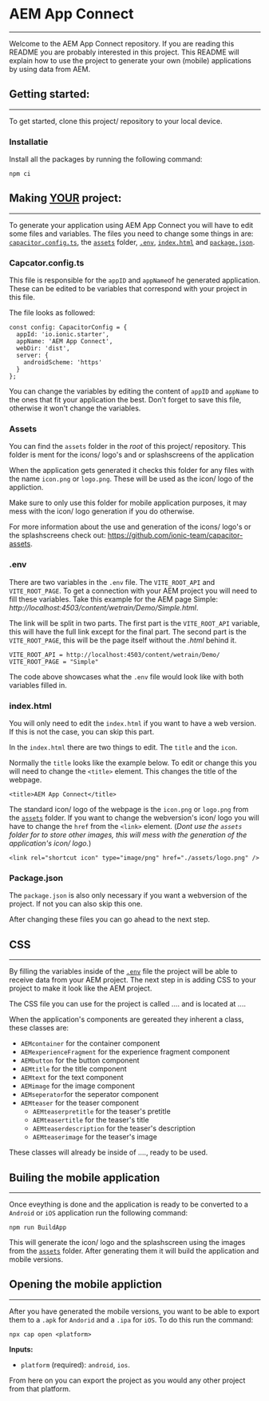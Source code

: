 # AEM App Connect 

---

Welcome to the AEM App Connect repository. If you are reading this README you are probably interested in this project. This README will explain how to use the project to generate your own (mobile) applications by using data from AEM. 


## Getting started:
---
To get started, clone this project/ repository to your local device.

### Installatie
Install all the packages by running the following command:
```
npm ci
```

## Making <ins>YOUR</ins> project:
---
To generate your application using AEM App Connect you will have to edit some files and variables. The files you need to change some things in are: [`capacitor.config.ts`](#capcatorconfigts), the [`assets`](#assets) folder, [`.env`](#env), [`index.html`](#indexhtml) and [`package.json`](#packagejson).

<!-- belangrijke files -->

### Capcator.config.ts
This file is responsible for the `appID` and `appName`of he generated application. These can be edited to be variables that correspond with your project in this file.

The file looks as followed:

```
const config: CapacitorConfig = {
  appId: 'io.ionic.starter',
  appName: 'AEM App Connect',
  webDir: 'dist',
  server: {
    androidScheme: 'https'
  }
};
```

You can change the variables by editing the content of `appID` and `appName` to the ones that fit your application the best. Don't forget to save this file, otherwise it won't change the variables.

### Assets
You can find the `assets` folder in the *root* of this project/ repository. This folder is ment for the icons/ logo's and or splashscreens of the application

When the application gets generated it checks this folder for any files with the name `icon.png` or `logo.png`. These will be used as the icon/ logo of the appliction.

Make sure to only use this folder for mobile application purposes, it may mess with the icon/ logo generation if you do otherwise.

For more information about the use and generation of the icons/ logo's or the splashscreens check out: https://github.com/ionic-team/capacitor-assets.

### .env
There are two variables in the `.env` file. The `VITE_ROOT_API` and `VITE_ROOT_PAGE`. To get a connection with your AEM project you will need to fill these variables. Take this example for the AEM page Simple: *http://<nolink>localhost:4503/content/wetrain/Demo/Simple.html*</nolink>.

The link will be split in two parts. The first part is the `VITE_ROOT_API` variable, this will have the full link except for the final part. The second part is the `VITE_ROOT_PAGE`, this will be the page itself without the *.html* behind it.


```
VITE_ROOT_API = http://localhost:4503/content/wetrain/Demo/
VITE_ROOT_PAGE = "Simple"
```
The code above showcases what the `.env` file would look like with both variables filled in.

### index.html
You will only need to edit the `index.html` if you want to have a web version. If this is not the case, you can skip this part.

In the `index.html` there are two things to edit. The `title` and the `icon`.

Normally the `title` looks like the example below. To edit or change this you will need to change the `<title>` element. This changes the title of the webpage.

```
<title>AEM App Connect</title>
```
The standard icon/ logo of the webpage is the `icon.png` or `logo.png` from the [`assets`](#assets) folder. If you want to change the webversion's icon/ logo you will have to change the `href` from the `<link>` element. (*Dont use the `assets` folder for to store other images, this will mess with the generation of the application's icon/ logo.*)

```
<link rel="shortcut icon" type="image/png" href="./assets/logo.png" />
```

### Package.json
The `package.json` is also only necessary if you want a webversion of the project. If not you can also skip this one.

After changing these files you can go ahead to the next step.

## CSS
---
<!-- CSS  -->
<!-- Classnames beschrijven per component? -->

By filling the variables inside of the [`.env`](#env) file the project will be able to receive data from your AEM project. The next step in is adding CSS to your project to make it look like the AEM project.

The CSS file you can use for the project is called .... and is located at ....

When the application's components are gereated they inherent a class, these classes are:
- `AEMcontainer` for the container component
- `AEMexperienceFragment` for the experience fragment component
- `AEMbutton` for the button component
- `AEMtitle` for the title component
- `AEMtext` for the text component
- `AEMimage` for the image component
- `AEMseperator`for the seperator component
- `AEMteaser` for the teaser component
    - `AEMteaserpretitle` for the teaser's pretitle
    - `AEMteasertitle` for the teaser's title
    - `AEMteaserdescription` for the teaser's description
    - `AEMteaserimage` for the teaser's image

<!-- .... = css file -->
These classes will already be inside of ...., ready to be used.

<!-- run BuildApp (name will change) -->
## Builing the mobile application
---

Once eveything is done and the application is ready to be converted to a `Android` or `iOS` application run the following command:

```
npm run BuildApp
```
This will generate the icon/ logo and the splashscreen using the images from the [`assets`](#assets) folder. After generating them it will build the application and mobile versions.

## Opening the mobile appliction
---

After you have generated the mobile versions, you want to be able to export them to a `.apk` for `Andorid` and a `.ipa` for `iOS`. To do this run the command:

```
npx cap open <platform>
```
**Inputs:**
- `platform` (required): `android`, `ios`.

From here on you can export the project as you would any other project from that platform.
<!-- maybe leg uit hoe, maar is niet deel van dit product... -->